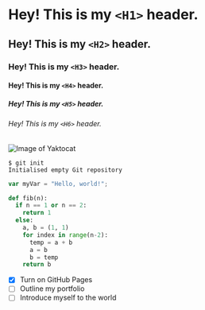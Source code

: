 # Hey! This is my `<H1>` header.
## Hey! This is my `<H2>` header.
### Hey! This is my `<H3>` header.
#### Hey! This is my `<H4>` header.
##### Hey! This is my `<H5>` header.
###### Hey! This is my `<H6>` header.

![Image of Yaktocat](https://octodex.github.com/images/yaktocat.png)

```
$ git init
Initialised empty Git repository
```

``` javascript
var myVar = "Hello, world!";
```

``` python
def fib(n):
  if n == 1 or n == 2:
    return 1
  else:
    a, b = (1, 1)
    for index in range(n-2):
      temp = a + b
      a = b
      b = temp
    return b
```

<!-- Checklist -->
- [X] Turn on GitHub Pages
- [ ] Outline my portfolio
- [ ] Introduce myself to the world
